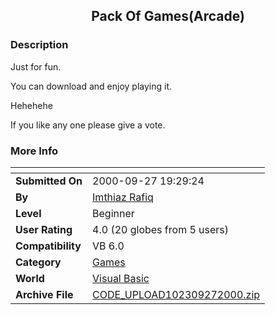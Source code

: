 ﻿<div align="center">

## Pack Of Games\(Arcade\)


</div>

### Description

Just for fun.

You can download and enjoy playing it.

Hehehehe

If you like any one please give a vote.
 
### More Info
 


<span>             |<span>
---                |---
**Submitted On**   |2000-09-27 19:29:24
**By**             |[Imthiaz Rafiq](https://github.com/Planet-Source-Code/PSCIndex/blob/master/ByAuthor/imthiaz-rafiq.md)
**Level**          |Beginner
**User Rating**    |4.0 (20 globes from 5 users)
**Compatibility**  |VB 6\.0
**Category**       |[Games](https://github.com/Planet-Source-Code/PSCIndex/blob/master/ByCategory/games__1-38.md)
**World**          |[Visual Basic](https://github.com/Planet-Source-Code/PSCIndex/blob/master/ByWorld/visual-basic.md)
**Archive File**   |[CODE\_UPLOAD102309272000\.zip](https://github.com/Planet-Source-Code/imthiaz-rafiq-pack-of-games-arcade__1-11726/archive/master.zip)








